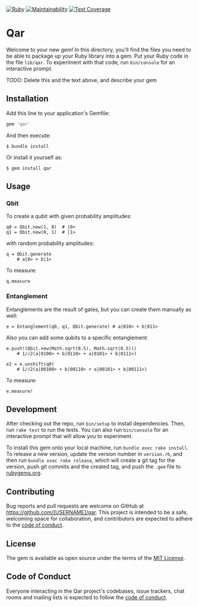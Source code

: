 [![Ruby](https://github.com/mmcs-ruby/qar/actions/workflows/main.yml/badge.svg)](https://github.com/mmcs-ruby/qar/actions/workflows/main.yml)
[![Maintainability](https://api.codeclimate.com/v1/badges/d4b94e2d823470345913/maintainability)](https://codeclimate.com/github/mmcs-ruby/qar/maintainability)
[![Test Coverage](https://api.codeclimate.com/v1/badges/d4b94e2d823470345913/test_coverage)](https://codeclimate.com/github/mmcs-ruby/qar/test_coverage)

# Qar

Welcome to your new gem! In this directory, you'll find the files you need to be able to package up your Ruby library into a gem. Put your Ruby code in the file `lib/qar`. To experiment with that code, run `bin/console` for an interactive prompt.

TODO: Delete this and the text above, and describe your gem

## Installation

Add this line to your application's Gemfile:

```ruby
gem 'qar'
```

And then execute:

    $ bundle install

Or install it yourself as:

    $ gem install qar

## Usage

### Qbit

To create a qubit with given probability amplitudes:

    q0 = Qbit.new(1, 0)  # |0>
    q1 = Qbit.new(0, 1)  # |1>
    
with random probability amplitudes:

    q = Qbit.generate 
        # a|0> + b|1>

To measure:

    q.measure

### Entanglement

Entanglements are the result of gates, but you can create them manually as well:

    e = Entanglement(q0, q1, Qbit.generate) # a|010> + b|011>

Also you can add some qubits to a specific entanglement:

    e.push!(Qbit.new(Math.sqrt(0.5), Math.sqrt(0.5))) 
        # 1/√2(a|0100> + b|0110> + a|0101> + b|0111>)

    e2 = e.unshift(q0)
        # 1/√2(a|00100> + b|00110> + a|00101> + b|00111>)

To measure:

    e.measure!

## Development

After checking out the repo, run `bin/setup` to install dependencies. Then, run `rake test` to run the tests. You can also run `bin/console` for an interactive prompt that will allow you to experiment.

To install this gem onto your local machine, run `bundle exec rake install`. To release a new version, update the version number in `version.rb`, and then run `bundle exec rake release`, which will create a git tag for the version, push git commits and the created tag, and push the `.gem` file to [rubygems.org](https://rubygems.org).

## Contributing

Bug reports and pull requests are welcome on GitHub at https://github.com/[USERNAME]/qar. This project is intended to be a safe, welcoming space for collaboration, and contributors are expected to adhere to the [code of conduct](https://github.com/[USERNAME]/qar/blob/master/CODE_OF_CONDUCT.md).

## License

The gem is available as open source under the terms of the [MIT License](https://opensource.org/licenses/MIT).

## Code of Conduct

Everyone interacting in the Qar project's codebases, issue trackers, chat rooms and mailing lists is expected to follow the [code of conduct](https://github.com/[USERNAME]/qar/blob/master/CODE_OF_CONDUCT.md).
